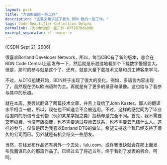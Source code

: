 ```yaml
---
layout: post
title: "为BDN做的一些工作"
description: "这篇文章讲述了我为 BDN 做的一些工作。"
tags: Code-Beautifier-Collection Delphi
permalink: /为bdn做的一些工作-87f1070da08b
excerpt_separator: <!--more-->
---
```

(CSDN Sept 21, 2006)

很喜欢Borland Developer Network，所以，每当CBC有了新的版本，总会在BDN Code Central上面发布一下，然后就是乐滋滋地看那个下载数字慢慢变大。但是，那时的参与就是这个了，还有，就是大量下载技术文章和员工博客来学习。

不过，从DTG组建开始，BDN终于出现了很大的变化。例如，多语言内容出现了，虽然现在仍以欧洲语种为主。再就是有了更多的录音和录像。这也给与了我参与其中的乐趣。
<!--more-->

就在本周，我尝试翻译了两篇技术文章，并且上载给了John Kaster。鄙人的翻译水平相当一般，所以，现在也不知道会不会被选用。不过，这样的感觉同为了毕业给国内的所谓专业刊物（例如某某学报之类）投稿却是完全不同。首先，我不需要交审稿费，也没有版面费，也不需要通过导师去联系，也不需要去巴结什么人。这样的参与，仅仅是因为我喜欢Borland DTG的做法，希望支持这个我已经支持了很久的公司而已。另外就是有机会结交一些朋友。

当然，在线发布作品还有另外一个去处，lulu.com。或许我很快就会在那上面发布我蓄谋已久的那篇作品了。已经过去了将近五年，终于看到了发表的机会，呵呵。

